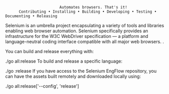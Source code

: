                             Automates browsers. That's it!
          Contributing • Installing • Building • Developing • Testing • Documenting • Releasing


Selenium is an umbrella project encapsulating a variety of tools and libraries enabling web browser automation. Selenium specifically provides an infrastructure for the W3C WebDriver specification — a platform and language-neutral coding interface compatible with all major web browsers.
.

You can build and release everything with:

./go all:release
To build and release a specific language:

./go <language>:release
If you have access to the Selenium EngFlow repository, you can have the assets built remotely and downloaded locally using:

./go all:release['--config', 'release']

